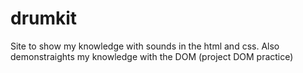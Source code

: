 # drumkit

Site to show my knowledge with sounds in the html and css.
Also demonstraights my knowledge with the DOM (project DOM practice)
